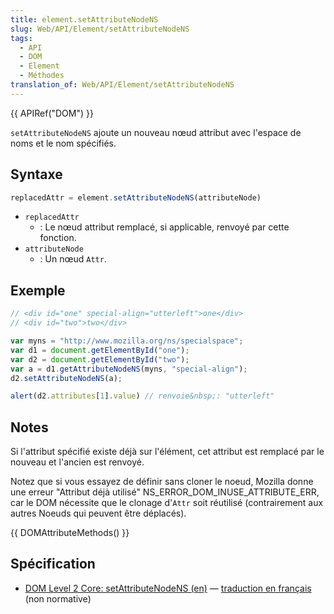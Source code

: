```yaml
---
title: element.setAttributeNodeNS
slug: Web/API/Element/setAttributeNodeNS
tags:
  - API
  - DOM
  - Element
  - Méthodes
translation_of: Web/API/Element/setAttributeNodeNS
---
```

{{ APIRef("DOM") }}

`setAttributeNodeNS` ajoute un nouveau nœud attribut avec l'espace de noms et le nom spécifiés.

## Syntaxe

```js
replacedAttr = element.setAttributeNodeNS(attributeNode)
```

- `replacedAttr`
  - : Le nœud attribut remplacé, si applicable, renvoyé par cette fonction.
- `attributeNode`
  - : Un nœud `Attr`.

## Exemple

```js
// <div id="one" special-align="utterleft">one</div>
// <div id="two">two</div>

var myns = "http://www.mozilla.org/ns/specialspace";
var d1 = document.getElementById("one");
var d2 = document.getElementById("two");
var a = d1.getAttributeNodeNS(myns, "special-align");
d2.setAttributeNodeNS(a);

alert(d2.attributes[1].value) // renvoie&nbsp;: "utterleft"
```

## Notes

Si l'attribut spécifié existe déjà sur l'élément, cet attribut est remplacé par le nouveau et l'ancien est renvoyé.

Notez que si vous essayez de définir sans cloner le noeud, Mozilla donne une erreur "Attribut déjà utilisé" NS_ERROR_DOM_INUSE_ATTRIBUTE_ERR, car le DOM nécessite que le clonage d'`Attr` soit réutilisé (contrairement aux autres Noeuds qui peuvent être déplacés).

{{ DOMAttributeMethods() }}

## Spécification

- [DOM Level 2 Core: setAttributeNodeNS (en)](http://www.w3.org/TR/DOM-Level-2-Core/core.html#ID-ElSetAtNodeNS) — [traduction en français](http://www.yoyodesign.org/doc/w3c/dom2-core/core.html#ID-ElSetAtNodeNS) (non normative)
